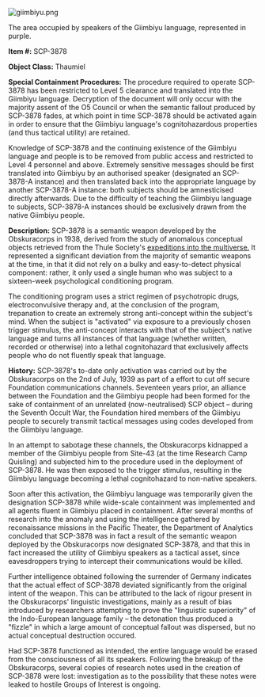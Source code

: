 ![giimbiyu.png](http://scp-wiki.wdfiles.com/local--files/scp-3878/giimbiyu.png)

The area occupied by speakers of the Giimbiyu language, represented in purple.

**Item #:** SCP-3878

**Object Class:** Thaumiel

**Special Containment Procedures:** The procedure required to operate SCP-3878 has been restricted to Level 5 clearance and translated into the Giimbiyu language. Decryption of the document will only occur with the majority assent of the O5 Council or when the semantic fallout produced by SCP-3878 fades, at which point in time SCP-3878 should be activated again in order to ensure that the Giimbiyu language's cognitohazardous properties (and thus tactical utility) are retained.

Knowledge of SCP-3878 and the continuing existence of the Giimbiyu language and people is to be removed from public access and restricted to Level 4 personnel and above. Extremely sensitive messages should be first translated into Giimbiyu by an authorised speaker (designated an SCP-3878-A instance) and then translated back into the appropriate language by another SCP-3878-A instance: both subjects should be amnesticised directly afterwards. Due to the difficulty of teaching the Giimbiyu language to subjects, SCP-3878-A instances should be exclusively drawn from the native Giimbiyu people.

**Description:** SCP-3878 is a semantic weapon developed by the Obskuracorps in 1938, derived from the study of anomalous conceptual objects retrieved from the Thule Society's [expeditions into the multiverse.](/preliminary-report) It represented a significant deviation from the majority of semantic weapons at the time, in that it did not rely on a bulky and easy-to-detect physical component: rather, it only used a single human who was subject to a sixteen-week psychological conditioning program.

The conditioning program uses a strict regimen of psychotropic drugs, electroconvulsive therapy and, at the conclusion of the program, trepanation to create an extremely strong anti-concept within the subject's mind. When the subject is "activated" via exposure to a previously chosen trigger stimulus, the anti-concept interacts with that of the subject's native language and turns all instances of that language (whether written, recorded or otherwise) into a lethal cognitohazard that exclusively affects people who do not fluently speak that language.

**History:** SCP-3878's to-date only activation was carried out by the Obskuracorps on the 2nd of July, 1939 as part of a effort to cut off secure Foundation communications channels. Seventeen years prior, an alliance between the Foundation and the Giimbiyu people had been formed for the sake of containment of an unrelated (now-neutralised) SCP object – during the Seventh Occult War, the Foundation hired members of the Giimbiyu people to securely transmit tactical messages using codes developed from the Giimbiyu language.

In an attempt to sabotage these channels, the Obskuracorps kidnapped a member of the Giimbiyu people from Site-43 (at the time Research Camp Quisling) and subjected him to the procedure used in the deployment of SCP-3878. He was then exposed to the trigger stimulus, resulting in the Giimbiyu language becoming a lethal cognitohazard to non-native speakers.

Soon after this activation, the Giimbiyu language was temporarily given the designation SCP-3878 while wide-scale containment was implemented and all agents fluent in Giimbiyu placed in containment. After several months of research into the anomaly and using the intelligence gathered by reconaissance missions in the Pacific Theater, the Department of Analytics concluded that SCP-3878 was in fact a result of the semantic weapon deployed by the Obskuracorps now designated SCP-3878, and that this in fact increased the utility of Giimbiyu speakers as a tactical asset, since eavesdroppers trying to intercept their communications would be killed.

Further intelligence obtained following the surrender of Germany indicates that the actual effect of SCP-3878 deviated significantly from the original intent of the weapon. This can be attributed to the lack of rigour present in the Obskuracorps' linguistic investigations, mainly as a result of bias introduced by researchers attempting to prove the "linguistic superiority" of the Indo-European language family – the detonation thus produced a "fizzle" in which a large amount of conceptual fallout was dispersed, but no actual conceptual destruction occured.

Had SCP-3878 functioned as intended, the entire language would be erased from the consciousness of all its speakers. Following the breakup of the Obskuracorps, several copies of research notes used in the creation of SCP-3878 were lost: investigation as to the possibility that these notes were leaked to hostile Groups of Interest is ongoing.